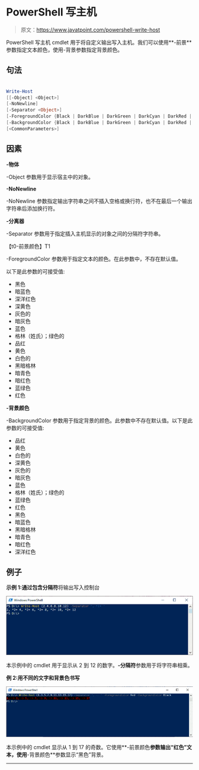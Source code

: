 # PowerShell 写主机

> 原文：<https://www.javatpoint.com/powershell-write-host>

PowerShell 写主机 cmdlet 用于将自定义输出写入主机。我们可以使用**-前景**参数指定文本颜色，使用-背景参数指定背景颜色。

## 句法

```ps1

Write-Host 
[[-Object] <Object>] 
[-NoNewline] 
[-Separator <Object>] 
[-ForegroundColor {Black | DarkBlue | DarkGreen | DarkCyan | DarkRed | DarkMagenta | DarkYellow | Gray | DarkGray | Blue | Green | Cyan | Red | Magenta | Yellow | White}] 
[-BackgroundColor {Black | DarkBlue | DarkGreen | DarkCyan | DarkRed | DarkMagenta | DarkYellow | Gray | DarkGray | Blue | Green | Cyan | Red | Magenta | Yellow | White}] 
[<CommonParameters>]

```

## 因素

**-物体**

-Object 参数用于显示宿主中的对象。

**-NoNewline**

-NoNewline 参数指定输出字符串之间不插入空格或换行符，也不在最后一个输出字符串后添加换行符。

**-分离器**

-Separator 参数用于指定插入主机显示的对象之间的分隔符字符串。

【t0-前景颜色】T1

-ForegroundColor 参数用于指定文本的颜色。在此参数中，不存在默认值。

以下是此参数的可接受值:

*   黑色
*   暗蓝色
*   深洋红色
*   深黄色
*   灰色的
*   暗灰色
*   蓝色
*   格林（姓氏）；绿色的
*   品红
*   黄色
*   白色的
*   黑暗格林
*   暗青色
*   暗红色
*   蓝绿色
*   红色

**-背景颜色**

-BackgroundColor 参数用于指定背景的颜色。此参数中不存在默认值。以下是此参数的可接受值:

*   品红
*   黄色
*   白色的
*   深黄色
*   灰色的
*   暗灰色
*   蓝色
*   格林（姓氏）；绿色的
*   蓝绿色
*   红色
*   黑色
*   暗蓝色
*   黑暗格林
*   暗青色
*   暗红色
*   深洋红色

## 例子

**示例 1:通过包含分隔符**将输出写入控制台

![PowerShell Write-Host](img/722470ea2fcbb3862267ec9c068c4572.png)

本示例中的 cmdlet 用于显示从 2 到 12 的数字。**-分隔符**参数用于将字符串相乘。

**例 2:用不同的文字和背景色书写**

![PowerShell Write-Host](img/d688fab8b02ec57f2df0f5725fef7f0c.png)

本示例中的 cmdlet 显示从 1 到 17 的奇数。它使用**-前景颜色**参数输出“红色”文本，使用**-背景颜色**参数显示“黑色”背景。

* * *